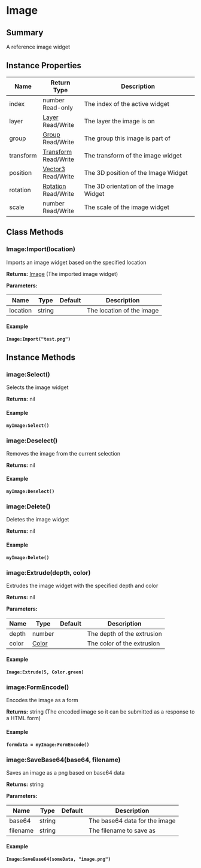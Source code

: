 # Image

## Summary

A reference image widget

## Instance Properties

<table data-full-width="false"><thead><tr><th>Name</th><th>Return Type</th><th>Description</th></tr></thead><tbody><tr><td>index</td><td>number<br>Read-only</td><td>The index of the active widget</td></tr><tr><td>layer</td><td><a href="layer.md">Layer</a><br>Read/Write</td><td>The layer the image is on</td></tr><tr><td>group</td><td><a href="group.md">Group</a><br>Read/Write</td><td>The group this image is part of</td></tr><tr><td>transform</td><td><a href="transform.md">Transform</a><br>Read/Write</td><td>The transform of the image widget</td></tr><tr><td>position</td><td><a href="vector3.md">Vector3</a><br>Read/Write</td><td>The 3D position of the Image Widget</td></tr><tr><td>rotation</td><td><a href="rotation.md">Rotation</a><br>Read/Write</td><td>The 3D orientation of the Image Widget</td></tr><tr><td>scale</td><td>number<br>Read/Write</td><td>The scale of the image widget</td></tr></tbody></table>

## Class Methods

### Image:Import(location)

Imports an image widget based on the specified location

**Returns:** [Image](image.md) (The imported image widget)

**Parameters:**

<table data-full-width="false"><thead><tr><th>Name</th><th>Type</th><th>Default</th><th>Description</th></tr></thead><tbody><tr><td>location</td><td>string</td><td></td><td>The location of the image</td></tr></tbody></table>

#### Example

<pre class="language-lua"><code class="lang-lua"><strong>Image:Import("test.png")
</strong></code></pre>

## Instance Methods

### image:Select()

Selects the image widget

**Returns:** nil

#### Example

<pre class="language-lua"><code class="lang-lua"><strong>myImage:Select()
</strong></code></pre>

### image:Deselect()

Removes the image from the current selection

**Returns:** nil

#### Example

<pre class="language-lua"><code class="lang-lua"><strong>myImage:Deselect()
</strong></code></pre>

### image:Delete()

Deletes the image widget

**Returns:** nil

#### Example

<pre class="language-lua"><code class="lang-lua"><strong>myImage:Delete()
</strong></code></pre>

### image:Extrude(depth, color)

Extrudes the image widget with the specified depth and color

**Returns:** nil

**Parameters:**

<table data-full-width="false"><thead><tr><th>Name</th><th>Type</th><th>Default</th><th>Description</th></tr></thead><tbody><tr><td>depth</td><td>number</td><td></td><td>The depth of the extrusion</td></tr><tr><td>color</td><td><a href="color.md">Color</a></td><td></td><td>The color of the extrusion</td></tr></tbody></table>

#### Example

<pre class="language-lua"><code class="lang-lua"><strong>Image:Extrude(5, Color.green)
</strong></code></pre>

### image:FormEncode()

Encodes the image as a form

**Returns:** string (The encoded image so it can be submitted as a response to a HTML form)

#### Example

<pre class="language-lua"><code class="lang-lua"><strong>formdata = myImage:FormEncode()
</strong></code></pre>

### image:SaveBase64(base64, filename)

Saves an image as a png based on base64 data

**Returns:** string

**Parameters:**

<table data-full-width="false"><thead><tr><th>Name</th><th>Type</th><th>Default</th><th>Description</th></tr></thead><tbody><tr><td>base64</td><td>string</td><td></td><td>The base64 data for the image</td></tr><tr><td>filename</td><td>string</td><td></td><td>The filename to save as</td></tr></tbody></table>

#### Example

<pre class="language-lua"><code class="lang-lua"><strong>Image:SaveBase64(someData, "image.png")
</strong></code></pre>
